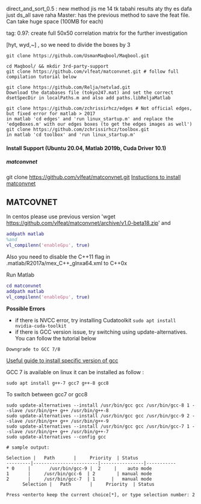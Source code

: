 
direct_and_sort_0.5 : new method jis me 14 tk tabahi results aty thy es dafa just ds_all save raha 
Master: has the previous method to save the feat file. Can take huge space (100MB for each)

tag: 0.97: create full 50x50 correlation matrix for the further investigation

[hyt, wyd,~] , so we need to divide the boxes by 3


```
git clone https://github.com/UsmanMaqbool/Maqbool.git

cd Maqbool/ && mkdir 3rd-party-support
git clone https://github.com/vlfeat/matconvnet.git # follow full compilation tutorial below

git clone https://github.com/Relja/netvlad.git
Download the databases file (tokyo247.mat) and set the correct dsetSpecDir in localPaths.m and also add paths.libReljaMatlab 

git clone https://github.com/zchrissirhcz/edges # Not official edges, but fixed error for matlab > 2017
in matlab 'cd edges' and 'run linux_startup.m' and replace the 'edgeBoxes.m' with our edges boxes (to get the edges images as well')
git clone https://github.com/zchrissirhcz/toolbox.git
in matlab 'cd toolbox' and 'run linux_startup.m'

```

#### Install Support (Ubuntu 20.04, Matlab 2019b, Cuda Driver 10.1)

##### matconvnet
git clone https://github.com/vlfeat/matconvnet.git
[Instuctions to install matconvnet](https://www.vlfeat.org/matconvnet/install/)

## MATCOVNET
In centos please use previous version
'wget https://github.com/vlfeat/matconvnet/archive/v1.0-beta18.zip' and 

```matlab
addpath matlab 
%and 
vl_compilenn('enableGpu', true)
```
Also you need to disable the C++11 flag in .matlab/R2017a/mex_C++_glnxa64.xml to C++0x

Run Matlab

```m
cd matconvnet
addpath matlab
vl_compilenn('enableGpu', true) 
```
**Possible Errors**

- if there is NVCC error, try installing Cudatoolkit
`sudo apt install nvidia-cuda-toolkit`
- if there is GCC version issue, try switching using update-alternatives. You can follow the tutorial below
  
`Downgrade to GCC 7/8`

[Useful guide to install specific version of gcc](https://unix.stackexchange.com/questions/410723/how-to-install-a-specific-version-of-gcc-in-kali-linux)

GCC 7 is available on linux it can be installed as follow :
```
sudo apt install g++-7 gcc7 g++-8 gcc8
```    

To switch between gcc7 or gcc8

```
sudo update-alternatives --install /usr/bin/gcc gcc /usr/bin/gcc-8 1 --slave /usr/bin/g++ g++ /usr/bin/g++-8
sudo update-alternatives --install /usr/bin/gcc gcc /usr/bin/gcc-9 2 --slave /usr/bin/g++ g++ /usr/bin/g++-9
sudo update-alternatives --install /usr/bin/gcc gcc /usr/bin/gcc-7 1 --slave /usr/bin/g++ g++ /usr/bin/g++-7
sudo update-alternatives --config gcc

# sample output:

Selection |   Path       |     Priority  | Status
---------|------------------------|----------------|-----------
* 0     |       /usr/bin/gcc-9 |  2     |    auto mode
1       |     /usr/bin/gcc-6  | 2        | manual mode
2       |     /usr/bin/gcc-7  | 1      |   manual mode
      Selection |   Path       |     Priority  | Status

Press <enterto keep the current choice[*], or type selection number: 2
```  